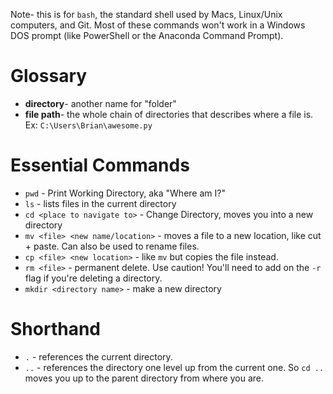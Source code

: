 Note- this is for `bash`, the standard shell used by Macs, Linux/Unix computers, and Git. Most of these commands won't work in a Windows DOS prompt (like PowerShell or the Anaconda Command Prompt).

# Glossary
- **directory**- another name for "folder"
- **file path**- the whole chain of directories that describes where a file is. Ex: `C:\Users\Brian\awesome.py`

# Essential Commands
- `pwd` - Print Working Directory, aka "Where am I?"
- `ls` - lists files in the current directory 
- `cd <place to navigate to>` - Change Directory, moves you into a new directory
- `mv <file> <new name/location>` - moves a file to a new location, like cut + paste. Can also be used to rename files.
- `cp <file> <new location>` - like `mv` but copies the file instead.
- `rm <file>` - permanent delete. Use caution! You'll need to add on the `-r` flag if you're deleting a directory.
- `mkdir <directory name>` - make a new directory

# Shorthand
- `.` - references the current directory.
- `..` - references the directory one level up from the current one. So `cd ..` moves you up to the parent directory from where you are.

